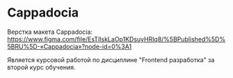# Cappadocia
Верстка макета Cappadocia: 
https://www.figma.com/file/EsTIlskLaOp1KDsuyHRlq8/%5BPublished%5D%5BRU%5D-«Cappadocia»?node-id=0%3A1

Является курсовой работой по дисциплине "Frontend разработка" за второй курс обучения.
